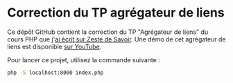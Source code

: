 Correction du TP agrégateur de liens
====================================

Ce dépôt GitHub contient la correction du TP "Agrégateur de liens" du cours PHP que j'[ai écrit sur Zeste de Savoir](https://zestedesavoir.com/contenus/632/apprenez-a-programmer-en-php/). Une démo de cet agrégateur de liens est disponible [sur YouTube](https://www.youtube.com/watch?v=u4hdimYsxIo&feature=emb_title).

Pour lancer ce projet, utilisez la commande suivante :

```bash
php -S localhost:8000 index.php
```
